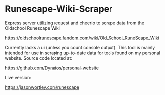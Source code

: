 # Runescape-Wiki-Scraper
Express server utilizing request and cheerio to scrape data from the Oldschool Runescape Wiki

https://oldschoolrunescape.fandom.com/wiki/Old_School_RuneScape_Wiki

Currently lacks a ui (unless you count console output). This tool is mainly intended for use in scraping up-to-date data for tools found on my  personal website. Source code located at:

https://github.com/Dynatos/personal-website

Live version:

https://jasonwortley.com/runescape
